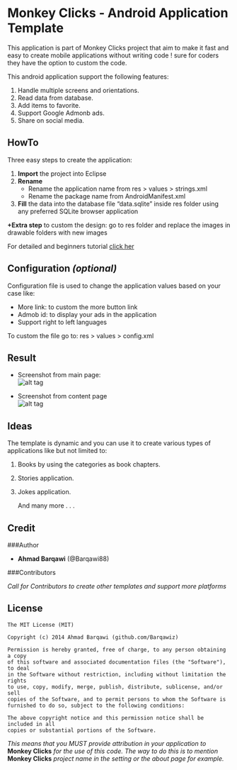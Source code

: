 Monkey Clicks - Android Application Template
======
This application is part of Monkey Clicks project that aim to make it fast and easy to create mobile applications without writing code ! sure for coders they have the option to custom the code.

This android application support the following features:

1. Handle multiple screens and orientations.
2. Read data from database.
3. Add items to favorite.
4. Support Google Admonb ads.
5. Share on social media.

HowTo
-----
Three easy steps to create the application:

1. **Import** the project into Eclipse
2. **Rename** 
    * Rename the application name from res > values > strings.xml
    * Rename the package name from AndroidManifest.xml 
3. **Fill** the data into the database file “data.sqlite” inside res folder using any preferred SQLite browser application 

**+Extra step** to custom the design: go to res folder and replace the images in drawable folders with new images

For detailed and beginners tutorial [click her][0]

Configuration *(optional)*
-----
Configuration file is used to change the application values based on your case like:

* More link: to custom the more button link 
* Admob id: to display your ads in the application
* Support right to left languages

To custom the file go to: res > values > config.xml

Result
-----
* Screenshot from main page: <br />
![alt tag](https://raw.github.com/Barqawiz/Android_ApplicationTemplate/master/resources/screenshots/main.png) 

* Screenshot from content page <br />
![alt tag](https://raw.github.com/Barqawiz/Android_ApplicationTemplate/master/resources/screenshots/content.png) 

Ideas
-----
The template is dynamic and you can use it to create various types of applications like but not limited to:

1. Books by using the categories as book chapters.
2. Stories application.
3. Jokes application.

   And many more . . .


Credit
------------
###Author
* **Ahmad Barqawi** (@Barqawi88)


###Contributors

*Call for Contributors to create other templates and support more platforms*

License
-------
    The MIT License (MIT)

    Copyright (c) 2014 Ahmad Barqawi (github.com/Barqawiz)

    Permission is hereby granted, free of charge, to any person obtaining a copy
    of this software and associated documentation files (the "Software"), to deal
    in the Software without restriction, including without limitation the rights
    to use, copy, modify, merge, publish, distribute, sublicense, and/or sell
    copies of the Software, and to permit persons to whom the Software is
    furnished to do so, subject to the following conditions:

    The above copyright notice and this permission notice shall be included in all
    copies or substantial portions of the Software.

*This means that you MUST provide attribution in your application to* **Monkey Clicks** *for the use of this code. The way to do this is to mention* **Monkey Clicks** *project name in the setting or the about page for example.*

[0]: http://codk.tumblr.com/post/83727645411/android-template
